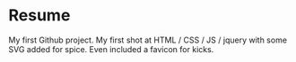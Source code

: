 # Resume

My first Github project. My first shot at HTML / CSS / JS / jquery with some SVG added for spice. Even included a favicon for kicks.
